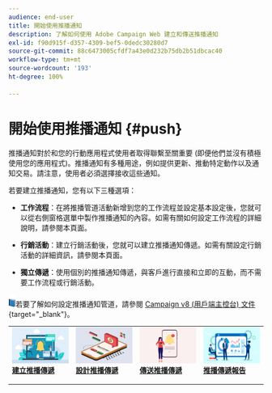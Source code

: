 ```yaml
---
audience: end-user
title: 開始使用推播通知
description: 了解如何使用 Adobe Campaign Web 建立和傳送推播通知
exl-id: f90d915f-d357-4309-bef5-0dedc30280d7
source-git-commit: 88c6473005cfdf7a43e0d232b75db2b51dbcac40
workflow-type: tm+mt
source-wordcount: '193'
ht-degree: 100%

---
```


# 開始使用推播通知 {#push}

推播通知對於和您的行動應用程式使用者取得聯繫至關重要 (即便他們並沒有積極使用您的應用程式)。推播通知有多種用途，例如提供更新、推動特定動作以及通知交易。請注意，使用者必須選擇接收這些通知。

若要建立推播通知，您有以下三種選項：

* **工作流程**：在將推播管道活動新增到您的工作流程並設定基本設定後，您就可以從右側窗格選單中製作推播通知的內容。如需有關如何設定工作流程的詳細說明，請參閱本頁面。

* **行銷活動**：建立行銷活動後，您就可以建立推播通知傳遞。如需有關設定行銷活動的詳細資訊，請參閱本頁面。

* **獨立傳遞**：使用個別的推播通知傳遞，與客戶進行直接和立即的互動，而不需要工作流程或行銷活動。

![](../assets/do-not-localize/book.png)若要了解如何設定推播通知管道，請參閱 [Campaign v8 (用戶端主控台) 文件](https://experienceleague.adobe.com/docs/campaign/campaign-v8/campaigns/send/push.html){target="_blank"}。

<table style="table-layout:fixed"><tr style="border: 0;">
<td>
<a href="create-push.md">
<img alt="銷售機會" src="assets/do-not-localize/push_create.jpeg">
</a>
<div><a href="create-push.md"><strong>建立推播傳遞</strong>
</div>
<p>
</td>
<td>
<a href="content-push.md">
<img alt="不常使用" src="assets/do-not-localize/push_design.jpeg">
</a>
<div>
<a href="content-push.md"><strong>設計推播傳遞<strong></strong></a>
</div>
<p></td>
<td>
<a href="send-push.md">
<img alt="驗證" src="assets/do-not-localize/push_send.jpeg">
</a>
<div>
<a href="send-push.md"><strong>傳送推播傳遞</strong></a>
</div>
<p>
</td>
<td>
<a href="send-push.md">
<img alt="驗證" src="assets/do-not-localize/push_report.jpeg">
</a>
<div>
<a href="send-push.md"><strong>推播傳遞報告 </strong></a>
</div>
<p>
</td>
</tr></table>
